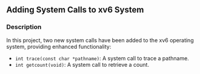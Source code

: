 ## Adding System Calls to xv6 System

### Description

In this project, two new system calls have been added to the xv6 operating system, providing enhanced functionality:

- `int trace(const char *pathname)`: A system call to trace a pathname.
- `int getcount(void)`: A system call to retrieve a count.